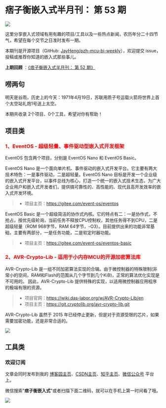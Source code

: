 # 痞子衡嵌入式半月刊： 第 53 期

![](http://henjay724.com/image/cnblogs/pzh_mcu_bi_weekly.PNG)

这里分享嵌入式领域有用有趣的项目/工具以及一些热点新闻，农历年分二十四节气，希望在每个交节之日准时发布一期。

本期刊是开源项目（GitHub: [JayHeng/pzh-mcu-bi-weekly](https://github.com/JayHeng/pzh-mcu-bi-weekly)），欢迎提交 issue，投稿或推荐你知道的嵌入式那些事儿。

**上期回顾** ：[《痞子衡嵌入式半月刊： 第 52 期》](https://www.cnblogs.com/henjay724/p/16103152.html)

## 唠两句

明天是谷雨，历史上的今天：1971年4月19日，苏联用质子号运载火箭将世界上首个太空站礼炮1号送上太空。

本期共收录 2个项目、0个工具，希望对你有帮助！

## 项目类

### <font color="red">1、EventOS - 超级轻量、事件驱动型嵌入式开发框架</font>

EventOS 包含两个项目，分别是 EventOS Nano 和 EventOS Basic。

EventOS Nano 是一个面向单片机、事件驱动的嵌入式开发平台。它主要有两大技术特色：一是事件驱动，二是超轻量。EventOS Nano 目标是开发一个企业级的嵌入式开发平台，以事件总线为核心，打造一个统一的嵌入式技术生态，为广大企业用户和嵌入式开发者们，提供搞可靠性的、高性能的、现代且高开发效率的嵌入式开发环境。

> * 项目主页：https://gitee.com/event-os/eventos

EventOS Basic 是一个超级简洁的协作式内核。它的特点有二：一是协作式，不抢占，按优先级轮询，当前任务不释放CPU控制权，其他任务得不到CPU，二是超级轻量（ROM 968字节，RAM 64字节，-O3）。目前提供出来的功能非常基础，主要有两部分，一是任务功能，二是软定时器功能。

> * 项目主页：https://gitee.com/event-os/eventos-basic

### <font color="red">2、AVR-Crypto-Lib - 适用于小内存MCU的开源加密算法库</font>

AVR-Crypto-Lib 是一组不同加密算法实现的合辑。由于微控制器的特殊限制(非常小的空间，RAM和Flash的范围从几个字节到几个KiB)，正常的算法优化实现是不可用的。 因此，AVR-Crypto-Lib 提供特殊的实现，以适用微控制器应用程序的极端有限的资源。

> * 项目官网：https://wiki.das-labor.org/w/AVR-Crypto-Lib/en
> * 项目主页：https://git.cryptolib.org/avr-crypto-lib.git

AVR-Crypto-Lib 虽然于 2015 年已经停止更新，但是对于资源受限的芯片，如果需要加密功能，还是非常合适的。

![](http://henjay724.com/image/biweekly20220419/AVR-Crypto-Lib.PNG)

## 工具类



### 欢迎订阅

文章会同时发布到我的 [博客园主页](https://www.cnblogs.com/henjay724/)、[CSDN主页](https://blog.csdn.net/henjay724)、[知乎主页](https://www.zhihu.com/people/henjay724)、[微信公众号](http://weixin.sogou.com/weixin?type=1&query=痞子衡嵌入式) 平台上。

微信搜索"__痞子衡嵌入式__"或者扫描下面二维码，就可以在手机上第一时间看了哦。

![](http://henjay724.com/image/github/pzhMcu_qrcode_258x258.jpg)

